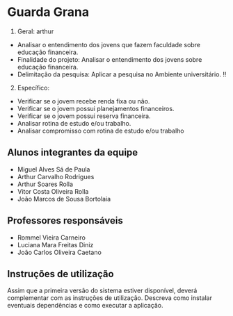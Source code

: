 # Guarda Grana

1) Geral:  arthur
*	Analisar o entendimento dos jovens que fazem faculdade sobre educação financeira.
*	Finalidade do projeto: Analisar o entendimento dos jovens sobre educação financeira.
*	Delimitação da pesquisa: Aplicar a pesquisa no Ambiente universitário. !!

2) Específico:
*	 Verificar se o jovem recebe renda fixa ou não.
*	 Verificar se o jovem possui planejamentos financeiros.
*	 Verificar se o jovem possui reserva financeira.
*	 Analisar rotina de estudo e/ou trabalho.
*  Analisar compromisso com rotina de estudo e/ou trabalho


## Alunos integrantes da equipe

* Miguel Alves Sá de Paula
* Arthur Carvalho Rodrigues
* Arthur Soares Rolla
* Vitor Costa Oliveira Rolla
* João Marcos de Sousa Bortolaia

## Professores responsáveis

* Rommel Vieira Carneiro
* Luciana Mara Freitas Diniz
* João Carlos Oliveira Caetano

## Instruções de utilização

Assim que a primeira versão do sistema estiver disponível, deverá complementar com as instruções de utilização. Descreva como instalar eventuais dependências e como executar a aplicação.
